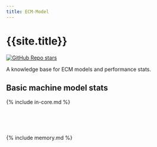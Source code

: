 ```yaml
---
title: ECM-Model 
---
```


# {{site.title}}

[![GitHub Repo stars](https://img.shields.io/github/stars/RRZE-HPC/ECM-Model?style=social)](https://github.com/RRZE-HPC/ECM-Model)

A knowledge base for ECM models and performance stats.

## Basic machine model stats

{% include in-core.md %}

&nbsp;  
&nbsp;  
&nbsp;  

{% include memory.md %}

